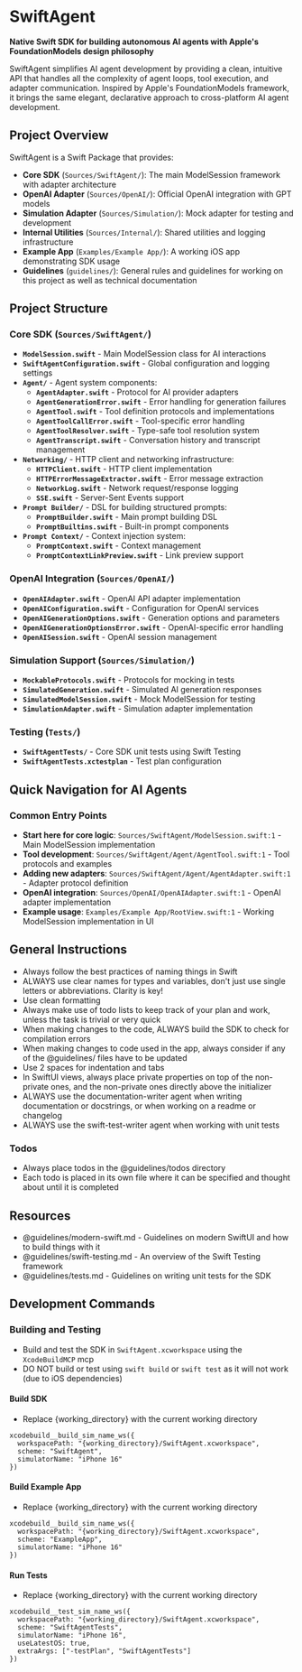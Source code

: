 # SwiftAgent

**Native Swift SDK for building autonomous AI agents with Apple's FoundationModels design philosophy**

SwiftAgent simplifies AI agent development by providing a clean, intuitive API that handles all the complexity of agent loops, tool execution, and adapter communication. Inspired by Apple's FoundationModels framework, it brings the same elegant, declarative approach to cross-platform AI agent development.

## Project Overview

SwiftAgent is a Swift Package that provides:
- **Core SDK** (`Sources/SwiftAgent/`): The main ModelSession framework with adapter architecture
- **OpenAI Adapter** (`Sources/OpenAI/`): Official OpenAI integration with GPT models
- **Simulation Adapter** (`Sources/Simulation/`): Mock adapter for testing and development
- **Internal Utilities** (`Sources/Internal/`): Shared utilities and logging infrastructure
- **Example App** (`Examples/Example App/`): A working iOS app demonstrating SDK usage
- **Guidelines** (`guidelines/`): General rules and guidelines for working on this project as well as technical documentation

## Project Structure

### Core SDK (`Sources/SwiftAgent/`)
- **`ModelSession.swift`** - Main ModelSession class for AI interactions
- **`SwiftAgentConfiguration.swift`** - Global configuration and logging settings
- **`Agent/`** - Agent system components:
  - **`AgentAdapter.swift`** - Protocol for AI provider adapters
  - **`AgentGenerationError.swift`** - Error handling for generation failures
  - **`AgentTool.swift`** - Tool definition protocols and implementations
  - **`AgentToolCallError.swift`** - Tool-specific error handling
  - **`AgentToolResolver.swift`** - Type-safe tool resolution system
  - **`AgentTranscript.swift`** - Conversation history and transcript management
- **`Networking/`** - HTTP client and networking infrastructure:
  - **`HTTPClient.swift`** - HTTP client implementation
  - **`HTTPErrorMessageExtractor.swift`** - Error message extraction
  - **`NetworkLog.swift`** - Network request/response logging
  - **`SSE.swift`** - Server-Sent Events support
- **`Prompt Builder/`** - DSL for building structured prompts:
  - **`PromptBuilder.swift`** - Main prompt building DSL
  - **`PromptBuiltins.swift`** - Built-in prompt components
- **`Prompt Context/`** - Context injection system:
  - **`PromptContext.swift`** - Context management
  - **`PromptContextLinkPreview.swift`** - Link preview support

### OpenAI Integration (`Sources/OpenAI/`)
- **`OpenAIAdapter.swift`** - OpenAI API adapter implementation
- **`OpenAIConfiguration.swift`** - Configuration for OpenAI services
- **`OpenAIGenerationOptions.swift`** - Generation options and parameters
- **`OpenAIGenerationOptionsError.swift`** - OpenAI-specific error handling
- **`OpenAISession.swift`** - OpenAI session management

### Simulation Support (`Sources/Simulation/`)
- **`MockableProtocols.swift`** - Protocols for mocking in tests
- **`SimulatedGeneration.swift`** - Simulated AI generation responses
- **`SimulatedModelSession.swift`** - Mock ModelSession for testing
- **`SimulationAdapter.swift`** - Simulation adapter implementation

### Testing (`Tests/`)
- **`SwiftAgentTests/`** - Core SDK unit tests using Swift Testing
- **`SwiftAgentTests.xctestplan`** - Test plan configuration

## Quick Navigation for AI Agents

### Common Entry Points
- **Start here for core logic**: `Sources/SwiftAgent/ModelSession.swift:1` - Main ModelSession implementation
- **Tool development**: `Sources/SwiftAgent/Agent/AgentTool.swift:1` - Tool protocols and examples
- **Adding new adapters**: `Sources/SwiftAgent/Agent/AgentAdapter.swift:1` - Adapter protocol definition
- **OpenAI integration**: `Sources/OpenAI/OpenAIAdapter.swift:1` - OpenAI adapter implementation
- **Example usage**: `Examples/Example App/RootView.swift:1` - Working ModelSession implementation in UI

## General Instructions

- Always follow the best practices of naming things in Swift
- ALWAYS use clear names for types and variables, don't just use single letters or abbreviations. Clarity is key!
- Use clean formatting
- Always make use of todo lists to keep track of your plan and work, unless the task is trivial or very quick
- When making changes to the code, ALWAYS build the SDK to check for compilation errors
- When making changes to code used in the app, always consider if any of the @guidelines/ files have to be updated
- Use 2 spaces for indentation and tabs
- In SwiftUI views, always place private properties on top of the non-private ones, and the non-private ones directly above the initializer
- ALWAYS use the documentation-writer agent when writing documentation or docstrings, or when working on a readme or changelog
- ALWAYS use the swift-test-writer agent when working with unit tests

### Todos

- Always place todos in the @guidelines/todos directory
- Each todo is placed in its own file where it can be specified and thought about until it is completed

## Resources

- @guidelines/modern-swift.md - Guidelines on modern SwiftUI and how to build things with it
- @guidelines/swift-testing.md - An overview of the Swift Testing framework
- @guidelines/tests.md - Guidelines on writing unit tests for the SDK

## Development Commands

### Building and Testing

- Build and test the SDK in `SwiftAgent.xcworkspace` using the `XcodeBuildMCP` mcp
- DO NOT build or test using `swift build` or `swift test` as it will not work (due to iOS dependencies)

#### Build SDK

- Replace {working_directory} with the current working directory

```
xcodebuild__build_sim_name_ws({
  workspacePath: "{working_directory}/SwiftAgent.xcworkspace",
  scheme: "SwiftAgent",
  simulatorName: "iPhone 16"
})
```

#### Build Example App

- Replace {working_directory} with the current working directory

```
xcodebuild__build_sim_name_ws({
  workspacePath: "{working_directory}/SwiftAgent.xcworkspace",
  scheme: "ExampleApp",
  simulatorName: "iPhone 16"
})
```

#### Run Tests

- Replace {working_directory} with the current working directory

```
xcodebuild__test_sim_name_ws({
  workspacePath: "{working_directory}/SwiftAgent.xcworkspace",
  scheme: "SwiftAgentTests",
  simulatorName: "iPhone 16",
  useLatestOS: true,
  extraArgs: ["-testPlan", "SwiftAgentTests"]
})
```

